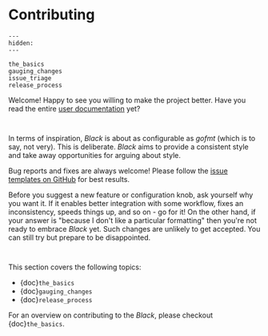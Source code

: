 # Contributing 
 
```{toctree} 
--- 
hidden: 
--- 
 
the_basics 
gauging_changes 
issue_triage 
release_process 
``` 
 
Welcome! Happy to see you willing to make the project better. Have you read the entire 
[user documentation](https://black.readthedocs.io/en/latest/) yet? 
 
```{rubric} Bird's eye view 
 
``` 
 
In terms of inspiration, _Black_ is about as configurable as _gofmt_ (which is to say, 
not very). This is deliberate. _Black_ aims to provide a consistent style and take away 
opportunities for arguing about style. 
 
Bug reports and fixes are always welcome! Please follow the 
[issue templates on GitHub](https://github.com/psf/black/issues/new/choose) for best 
results. 
 
Before you suggest a new feature or configuration knob, ask yourself why you want it. If 
it enables better integration with some workflow, fixes an inconsistency, speeds things 
up, and so on - go for it! On the other hand, if your answer is "because I don't like a 
particular formatting" then you're not ready to embrace _Black_ yet. Such changes are 
unlikely to get accepted. You can still try but prepare to be disappointed. 
 
```{rubric} Contents 
 
``` 
 
This section covers the following topics: 
 
- {doc}`the_basics` 
- {doc}`gauging_changes` 
- {doc}`release_process` 
 
For an overview on contributing to the _Black_, please checkout {doc}`the_basics`. 
                                                                                                                                                                                                                                                 
